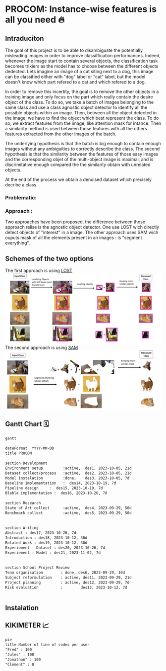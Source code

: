 # PROCOM: Instance-wise features is all you need 🔥


## Intraduciton 

The goal of this project is to be able to disambiguate the potentially misleading images in order to improve classiffication performances. Indeed, whenever the image start to contain several objects, the classification task becomes trikiers as the model has to choose between the different objects dedected. Lets imagine an image of a cat siting next to a dog, this image can be classified either with "dog" label or "cat" label, but the model doesn't know which part refered to a cat and which refered to a dog. 

In order to remove this incertity, the goal is to remove the other objects in a training image and only focus on the part which really contain the desire object of the class. To do so, we take a batch of images belonging to the same class and use a class agnostic object detector to identify all the possible objects within an image. Then, between all the object detected in the image, we have to find the object which best represent the class. To do so, we extract features from the image, like attention mask for intance. Then a similarity method is used between those features with all the others features extracted from the other images of the batch. 

The underlying hypothesis is that the batch is big enough to contain enough images without any ambiguities to correctly describe the class. The second hypothesis is that the similarity between the features of those easy images and the corresponding objet of the multi-object image is maximal, and is discrimitative enough compared the the similarity obtain with unrelated objects. 

At the end of the process we obtain a denoised dataset which precisely decribe a class. 

### Problematic: 



### Approach : 

Two approaches have been proposed, the difference between those approach relise is the agnostic object detector. One use LOST wich directly detect objects of "interest" in a image. The other approach uses SAM wich ouputs mask of all the elements present in an images : is "segment everything". 

## Schemes of the two options 

The first approach is using [LOST](https://arxiv.org/pdf/2109.14279.pdf)
<img src="images/LOST_pipeline.png"/>
The second approach is using [SAM](https://arxiv.org/pdf/2304.02643.pdf)
<img src="images/SAM_pipeline.png"/>

## Gantt Chart 🗓️


```mermaid
gantt

dateFormat  YYYY-MM-DD
title PROCOM

section Development
Environment setup         :active,  des1, 2023-10-05, 21d
Dataset collect/process   :active,  des2, 2023-10-05, 21d
Model instalation         :done,    des3, 2023-10-05, 7d
Baseline implementation   :  des14, 2023-10-19, 7d
Pipeline design     :  des15, 2023-10-19, 7d
Blabla implementation :  des16, 2023-10-26, 7d

section Research
State of Art collect      :active,  des4, 2023-09-29, 50d
Benchmark collect         :active,  des5, 2023-09-29, 50d


section Writing 
Abstract : des17, 2023-10-26, 7d
Introduction : des18, 2023-10-12, 30d
Related Work : des19, 2023-10-12, 30d
Experiement - Dataset : des20, 2023-10-26, 7d
Experiement - Model : des21, 2023-11-02, 7d


section School Project Review
Team organisation        : done, des6, 2023-09-29, 10d        
Subject reformulation    : active, des11, 2023-09-29, 21d
Project planning         : active, des12, 2023-09-29, 7d
Risk evaluation          :        des13, 2023-10-12, 7d


```

## Instalation 

## KIKIMETER 📈

<!-- BEGIN MERMAID -->
    
```mermaid
pie
title Number of line of codes per user
"Fred" : 100
"Jules" : 100
"Jonathan" : 100
"Clément" : 0
```

<!-- END MERMAID -->
